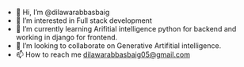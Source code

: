 - 👋 Hi, I’m @dilawarabbasbaig
- 👀 I’m interested in Full stack development
- 🌱 I’m currently learning Arifitial intelligence python for backend and working in django for frontend.
- 💞️ I’m looking to collaborate on Generative Artifitial intelligence.
- 📫 How to reach me dilawarabbasbaig05@gmail.com

<!---
dilawarabbasbaig05/dilawarabbasbaig05 is a ✨ special ✨ repository because its `README.md` (this file) appears on your GitHub profile.
You can click the Preview link to take a look at your changes.
--->
